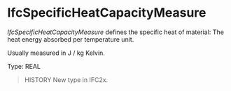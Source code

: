 # IfcSpecificHeatCapacityMeasure

_IfcSpecificHeatCapacityMeasure_ defines the specific heat of material: The heat energy absorbed per temperature unit.

Usually measured in J / kg Kelvin.

Type: REAL

> HISTORY  New type in IFC2x.
